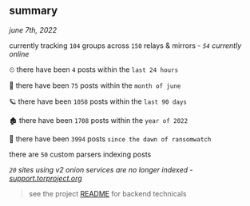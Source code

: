 
## summary
_june 7th, 2022_

currently tracking `104` groups across `150` relays & mirrors - _`54` currently online_

⏲ there have been `4` posts within the `last 24 hours`

🦈 there have been `75` posts within the `month of june`

🪐 there have been `1058` posts within the `last 90 days`

🏚 there have been `1708` posts within the `year of 2022`

🦕 there have been `3994` posts `since the dawn of ransomwatch`

there are `50` custom parsers indexing posts

_`20` sites using v2 onion services are no longer indexed - [support.torproject.org](https://support.torproject.org/onionservices/v2-deprecation/)_

> see the project [README](https://github.com/joshhighet/ransomwatch#ransomwatch--) for backend technicals
